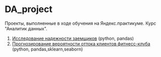 # DA_project

Проекты, выполненные в ходе обучения на Яндекс.практикуме. Курс "Аналитик данных". 

1. [Исследование надежности заемщиков](https://github.com/Svk256/DA_project/tree/main/Churn_Probability_Prediction) (python, pandas)
2. [Прогнозирование вероятности оттока клиентов фитнесс-клуба](https://github.com/Svk256/DA_project/tree/main/Customer_Scoring) (python, pandas,sklearn,seaborn)
